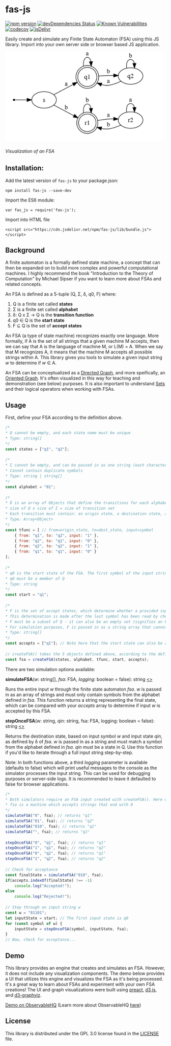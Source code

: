 # fas-js

[![npm version](https://badge.fury.io/js/fas-js.svg)](https://badge.fury.io/js/fas-js)
[![devDependencies Status](https://david-dm.org/jml6m/fas-js/dev-status.svg)](https://david-dm.org/jml6m/fas-js?type=dev)
[![Known Vulnerabilities](https://snyk.io/test/github/jml6m/fas-js/badge.svg)](https://snyk.io/test/github/jml6m/fas-js)
[![codecov](https://codecov.io/gh/jml6m/fas-js/branch/master/graph/badge.svg)](https://codecov.io/gh/jml6m/fas-js)
[![jsDelivr](https://data.jsdelivr.com/v1/package/npm/fas-js/badge)](https://www.jsdelivr.com/package/npm/fas-js)

Easily create and simulate any Finite State Automaton (FSA) using this JS library. Import into your own server side or browser based JS application.

![FSA Example](img/fsa_example.png)
###### Visualization of an FSA

## Installation:
Add the latest version of `fas-js` to your package.json:
```
npm install fas-js --save-dev
```

Import the ES6 module:
```
var fas_js = require('fas-js');
```

Import into HTML file
```
<script src="https://cdn.jsdelivr.net/npm/fas-js/lib/bundle.js"></script>
```

## Background
A finite automaton is a formally defined state machine, a concept that can then be expanded on to build more complex and powerful computational machines. I highly recommend the book "Introduction to the Theory of Computation" by Michael Sipser if you want to learn more about FSAs and related concepts.

An FSA is defined as a 5-tuple (Q, Σ, δ, q0, F) where:

1. Q is a finite set called **states**
2. Σ is a finite set called **alphabet**
3. δ: Q x Σ → Q is the **transition function**
4. q0 ∈ Q is the **start state**
5. F ⊆ Q is the set of **accept states**

An FSA (a type of state machine) recognizes exactly one language. More formally, if A is the set of all strings that a given machine M accepts, then we can say that A is the language of machine M, or L(M) = A. When we say that M recognizes A, it means that the machine M accepts all possible strings within A. This library gives you tools to simulate a given input string <i>w</i> to determine if <i>w</i> ∈ A.

An FSA can be conceptualized as a [Directed Graph](https://en.wikipedia.org/wiki/Directed_graph), and more speifically, an [Oriented Graph](https://en.wikipedia.org/wiki/Orientation_(graph_theory)). It's often visualized in this way for teaching and demonstration (see below) purposes. It is also important to understand [Sets](https://en.wikipedia.org/wiki/Set_(mathematics)) and their logical operators when working with FSAs.

## Usage
First, define your FSA according to the definition above.

```javascript
/*
* Q cannot be empty, and each state name must be unique
* Type: string[]
*/
const states = ["q1", "q2"];

/*
* Σ cannot be empty, and can be passed in as one string (each character will be interpreted as a separate symbol) or a string array
* Cannot contain duplicate symbols
* Type: string | string[]
*/
const alphabet = "01";

/*
* δ is an array of Objects that define the transitions for each alphabet symbol, for each state
* size of Q x size of Σ = size of transition set
* Each transition must contain: an origin state, a destination state, and an input symbol
* Type: Array<Object>
*/
const tfunc = [ // from=origin_state, to=dest_state, input=symbol
    { from: "q1", to: "q2", input: "1" },
    { from: "q2", to: "q1", input: "0" },
    { from: "q2", to: "q2", input: "1" },
    { from: "q1", to: "q1", input: "0" }
];

/*
* q0 is the start state of the FSA. The first symbol of the input string is processed on this state.
* q0 must be a member of Q
* Type: string
*/
const start = "q1";

/*
* F is the set of accept states, which determine whether a provided input is "accepted" by the FSA or "rejected".
* This determination is made after the last symbol has been read by checking if the final state is in the accepting set
* F must be a subset of Q - it can also be an empty set (signifies an FSA that always rejects)
* For simulation purposes, F is passed in as a string array that cannot contain duplicate states
* Type: string[]
*/
const accepts = ["q1"]; // Note here that the start state can also be an accept state

// createFSA() takes the 5 objects defined above, according to the definition, and returns a custom FSA object as seen in FSA.js
const fsa = createFSA(states, alphabet, tfunc, start, accepts);
```
There are two simulation options available:<br />

<b>simulateFSA</b>(<i>w</i>: string[], <i>fsa</i>: FSA, <i>logging</i>: boolean = false): string [<>](https://github.com/jml6m/fas-js/blob/master/src/globals/globals.js "Source")

Runs the entire input <i>w</i> through the finite state automaton <i>fsa</i>. <i>w</i> is passed in as an array of strings and must only contain symbols from the alphabet defined in <i>fsa</i>. This function returns a string representing the final state, which can be compared with your <i>accepts</i> array to determine if input <i>w</i> is accepted by this FSA.

<b>stepOnceFSA</b>(w: string, qin: string, fsa: FSA, logging: boolean = false): string [<>](https://github.com/jml6m/fas-js/blob/master/src/globals/globals.js "Source")

Returns the destination state, based on input symbol <i>w</i> and input state <i>qin</i>, as defined by δ of <i>fsa</i>. <i>w</i> is passed in as a string and must match a symbol from the alphabet defined in <i>fsa</i>. <i>qin</i> must be a state in Q. Use this function if you'd like to iterate through a full input string step-by-step.

Note: In both functions above, a third <i>logging</i> parameter is available (defaults to false) which will print useful messages to the console as the simulator processes the input string. This can be used for debugging purposes or server-side logs. It is recommended to leave it defaulted to false for browser applications.

```javascript
/*
* Both simulators require an FSA input created with createFSA(). Here we will use the FSA created in the above block.
* fsa is a machine which accepts strings that end with 0
*/
simulateFSA("0", fsa); // returns "q1"
simulateFSA("01", fsa); // returns "q2"
simulateFSA("010", fsa); // returns "q1"
simulateFSA("", fsa); // returns "q1"

stepOnceFSA("0", "q1", fsa); // returns "q1"
stepOnceFSA("1", "q1", fsa); // returns "q2"
stepOnceFSA("0", "q2", fsa); // returns "q1"
stepOnceFSA("1", "q2", fsa); // returns "q2"

// Check for acceptance
const finalState = simulateFSA("010", fsa);
if(accepts.indexOf(finalState) !== -1)
    console.log("Accepted!");
else
    console.log("Rejected!");

// Step through an input string w
const w = "01101";
let inputState = start; // The first input state is q0
for (const symbol of w) {
    inputState = stepOnceFSA(symbol, inputState, fsa);
}
// Now, check for acceptance...

```

## Demo
This library provides an engine that creates and simulates an FSA. However, it does not include any visualization components. The demo below provides a UI that utilizes this engine and visualizes the FSA as it's being processed. It's a great way to learn about FSAs and experiment with your own FSA creations! The UI and graph visualizations were built using [preact](https://github.com/developit/preact), [d3.js](https://github.com/d3/d3), and [d3-graphviz](https://github.com/magjac/d3-graphviz).

[Demo on ObservableHQ](https://beta.observablehq.com/@jml6m/state-machine-simulator) (Learn more about ObservableHQ [here](https://beta.observablehq.com/collection/@observablehq/introduction))

## License
This library is distributed under the GPL 3.0 license found in the [LICENSE](https://github.com/jml6m/fas-js/blob/master/LICENSE) file.